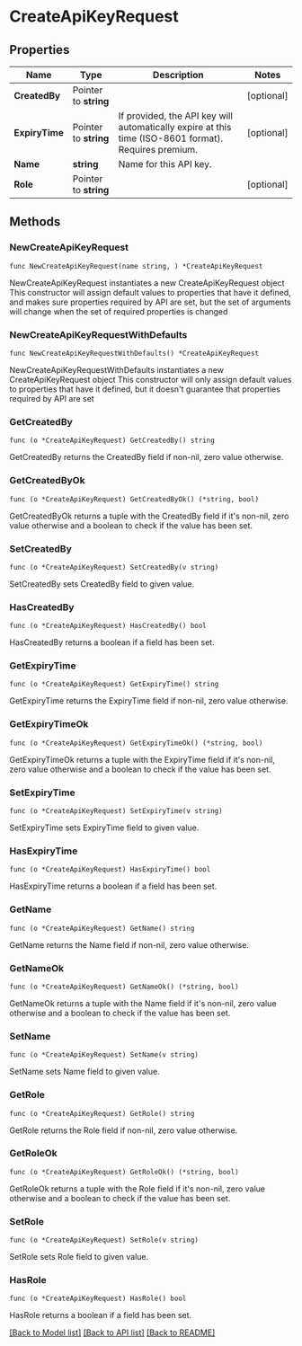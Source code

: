 # CreateApiKeyRequest

## Properties

Name | Type | Description | Notes
------------ | ------------- | ------------- | -------------
**CreatedBy** | Pointer to **string** |  | [optional] 
**ExpiryTime** | Pointer to **string** | If provided, the API key will automatically expire at this time (ISO-8601 format). Requires premium. | [optional] 
**Name** | **string** | Name for this API key. | 
**Role** | Pointer to **string** |  | [optional] 

## Methods

### NewCreateApiKeyRequest

`func NewCreateApiKeyRequest(name string, ) *CreateApiKeyRequest`

NewCreateApiKeyRequest instantiates a new CreateApiKeyRequest object
This constructor will assign default values to properties that have it defined,
and makes sure properties required by API are set, but the set of arguments
will change when the set of required properties is changed

### NewCreateApiKeyRequestWithDefaults

`func NewCreateApiKeyRequestWithDefaults() *CreateApiKeyRequest`

NewCreateApiKeyRequestWithDefaults instantiates a new CreateApiKeyRequest object
This constructor will only assign default values to properties that have it defined,
but it doesn't guarantee that properties required by API are set

### GetCreatedBy

`func (o *CreateApiKeyRequest) GetCreatedBy() string`

GetCreatedBy returns the CreatedBy field if non-nil, zero value otherwise.

### GetCreatedByOk

`func (o *CreateApiKeyRequest) GetCreatedByOk() (*string, bool)`

GetCreatedByOk returns a tuple with the CreatedBy field if it's non-nil, zero value otherwise
and a boolean to check if the value has been set.

### SetCreatedBy

`func (o *CreateApiKeyRequest) SetCreatedBy(v string)`

SetCreatedBy sets CreatedBy field to given value.

### HasCreatedBy

`func (o *CreateApiKeyRequest) HasCreatedBy() bool`

HasCreatedBy returns a boolean if a field has been set.

### GetExpiryTime

`func (o *CreateApiKeyRequest) GetExpiryTime() string`

GetExpiryTime returns the ExpiryTime field if non-nil, zero value otherwise.

### GetExpiryTimeOk

`func (o *CreateApiKeyRequest) GetExpiryTimeOk() (*string, bool)`

GetExpiryTimeOk returns a tuple with the ExpiryTime field if it's non-nil, zero value otherwise
and a boolean to check if the value has been set.

### SetExpiryTime

`func (o *CreateApiKeyRequest) SetExpiryTime(v string)`

SetExpiryTime sets ExpiryTime field to given value.

### HasExpiryTime

`func (o *CreateApiKeyRequest) HasExpiryTime() bool`

HasExpiryTime returns a boolean if a field has been set.

### GetName

`func (o *CreateApiKeyRequest) GetName() string`

GetName returns the Name field if non-nil, zero value otherwise.

### GetNameOk

`func (o *CreateApiKeyRequest) GetNameOk() (*string, bool)`

GetNameOk returns a tuple with the Name field if it's non-nil, zero value otherwise
and a boolean to check if the value has been set.

### SetName

`func (o *CreateApiKeyRequest) SetName(v string)`

SetName sets Name field to given value.


### GetRole

`func (o *CreateApiKeyRequest) GetRole() string`

GetRole returns the Role field if non-nil, zero value otherwise.

### GetRoleOk

`func (o *CreateApiKeyRequest) GetRoleOk() (*string, bool)`

GetRoleOk returns a tuple with the Role field if it's non-nil, zero value otherwise
and a boolean to check if the value has been set.

### SetRole

`func (o *CreateApiKeyRequest) SetRole(v string)`

SetRole sets Role field to given value.

### HasRole

`func (o *CreateApiKeyRequest) HasRole() bool`

HasRole returns a boolean if a field has been set.


[[Back to Model list]](../README.md#documentation-for-models) [[Back to API list]](../README.md#documentation-for-api-endpoints) [[Back to README]](../README.md)


